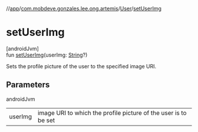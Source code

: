 //[app](../../../index.md)/[com.mobdeve.gonzales.lee.ong.artemis](../index.md)/[User](index.md)/[setUserImg](set-user-img.md)

# setUserImg

[androidJvm]\
fun [setUserImg](set-user-img.md)(userImg: [String](https://kotlinlang.org/api/latest/jvm/stdlib/kotlin/-string/index.html)?)

Sets the profile picture of the user to the specified image URI.

## Parameters

androidJvm

| | |
|---|---|
| userImg | image URI to which the profile picture of the user is to be set |
